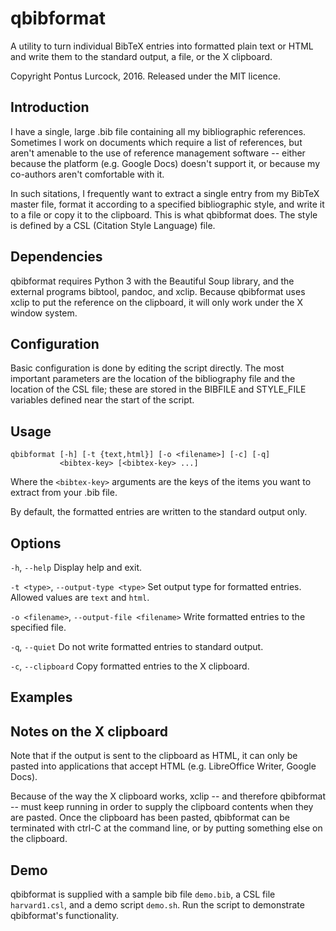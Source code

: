 qbibformat
==========

A utility to turn individual BibTeX entries into formatted plain text or
HTML and write them to the standard output, a file, or the X clipboard.

Copyright Pontus Lurcock, 2016. Released under the MIT licence.

Introduction
------------

I have a single, large .bib file containing all my bibliographic
references. Sometimes I work on documents which require a list of
references, but aren't amenable to the use of reference management
software -- either because the platform (e.g. Google Docs) doesn't
support it, or because my co-authors aren't comfortable with it.

In such sitations, I frequently want to extract a single entry from my
BibTeX master file, format it according to a specified bibliographic
style, and write it to a file or copy it to the clipboard. This is what
qbibformat does. The style is defined by a CSL (Citation Style Language)
file.

Dependencies
------------

qbibformat requires Python 3 with the Beautiful Soup library, and
the external programs bibtool, pandoc, and xclip. Because qbibformat
uses xclip to put the reference on the clipboard, it will only work
under the X window system.

Configuration
-------------

Basic configuration is done by editing the script directly. The most
important parameters are the location of the bibliography file and
the location of the CSL file; these are stored in the BIBFILE and
STYLE_FILE variables defined near the start of the script.

Usage
-----

    qbibformat [-h] [-t {text,html}] [-o <filename>] [-c] [-q]
	           <bibtex-key> [<bibtex-key> ...]

Where the `<bibtex-key>` arguments are the keys of the items you want
to extract from your .bib file.

By default, the formatted entries are written to the standard output
only.

Options
-------

`-h`, `--help` Display help and exit.

`-t <type>`, `--output-type <type>` Set output type for formatted
entries. Allowed values are `text` and `html`.

`-o <filename>`, `--output-file <filename>` Write formatted entries to
the specified file.

`-q`, `--quiet` Do not write formatted entries to standard output.

`-c`, `--clipboard` Copy formatted entries to the X clipboard.

Examples
--------

Notes on the X clipboard
------------------------

Note that if the output is sent to the clipboard as HTML, it can only
be pasted into applications that accept HTML (e.g. LibreOffice Writer,
Google Docs).

Because of the way the X clipboard works, xclip -- and therefore
qbibformat -- must keep running in order to supply the clipboard
contents when they are pasted. Once the clipboard has been pasted,
qbibformat can be terminated with ctrl-C at the command line, or by
putting something else on the clipboard.

Demo
----

qbibformat is supplied with a sample bib file `demo.bib`, a CSL file
`harvard1.csl`, and a demo script `demo.sh`. Run the script to
demonstrate qbibformat's functionality.
